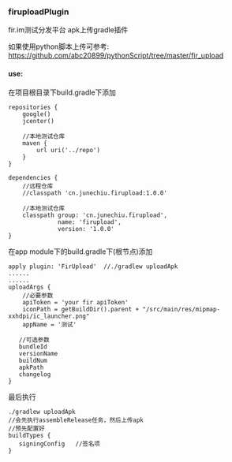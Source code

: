 ### firuploadPlugin

fir.im测试分发平台 apk上传gradle插件

如果使用python脚本上传可参考:
https://github.com/abc20899/pythonScript/tree/master/fir_upload

#### use:

在项目根目录下build.gradle下添加

```
repositories {
    google()
    jcenter()

    //本地测试仓库
    maven {
        url uri('../repo')
    }
}

dependencies {
	//远程仓库
	//classpath 'cn.junechiu.firupload:1.0.0'
	
	//本地测试仓库
	classpath group: 'cn.junechiu.firupload',
	          name: 'firupload',
	          version: '1.0.0'
}
```

在app module下的build.gradle下(根节点)添加

```
apply plugin: 'FirUpload'  //./gradlew uploadApk
......
......
uploadArgs {
    //必要参数
    apiToken = 'your fir apiToken'
    iconPath = getBuildDir().parent + "/src/main/res/mipmap-xxhdpi/ic_launcher.png"
    appName = '测试'
    
   //可选参数
   bundleId
   versionName
   buildNum
   apkPath
   changelog
}
```
最后执行

```
./gradlew uploadApk
//会先执行assembleRelease任务，然后上传apk
//预先配置好
buildTypes {
   signingConfig   //签名项
}
```

